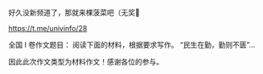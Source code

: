 好久没新频道了，那就来棵菠菜吧（无奖🌚

https://t.me/univinfo/28


全国 I 卷作文题目：
阅读下面的材料，根据要求写作。
“民生在勤，勤则不匮”...

因此此次作文类型为材料作文！感谢各位的参与。